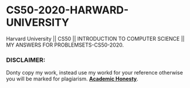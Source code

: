 # CS50-2020-HARWARD-UNIVERSITY
Harvard University || CS50 ||  INTRODUCTION TO COMPUTER SCIENCE || MY ANSWERS FOR PROBLEMSETS-CS50-2020.



































### DISCLAIMER:
 Donty copy my work, instead use my workd for your reference otherwise you will be marked for plagiarism.
 [**Academic Honesty**](https://docs.cs50.net/2016/fall/syllabus/cs50.html#academic-honesty).


